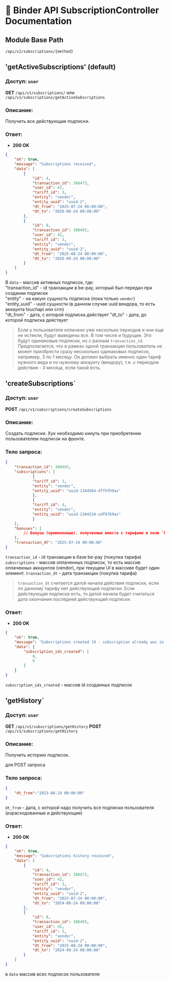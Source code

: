 # 📘 Binder API SubscriptionController Documentation

## Module Base Path
`/api/v1/subscriptions/{method}`


## 'getActiveSubscriptions' (default)
### Доступ: `user`

**GET** `/api/v1/subscriptions/` или `/api/v1/subscriptions/getActiveSubscriptions`

### Описание:
Получить все действующие подписки.

### Ответ:
- **200 OK**
```json
{
	"ok": true,
	"message": "Subscriptions received",
	"data": [
		{
			"id": 4,
			"transaction_id": 388473,
			"user_id": 42,
			"tariff_id": 3,
			"entity": "vendor",
			"entity_uuid": "uuid-2",
			"dt_from": "2025-07-24 00:00:00",
			"dt_to": "2026-08-24 00:00:00"
		},
		{
			"id": 8,
			"transaction_id": 388493,
			"user_id": 42,
			"tariff_id": 3,
			"entity": "vendor",
			"entity_uuid": "uuid-2",
			"dt_from": "2025-08-24 00:00:00",
			"dt_to": "2026-09-24 00:00:00"
		}
	]
}
```
В `data` - массив активных подписок, где:\
"transaction_id" - id транзакции в be-pay, который был передан при создании подписки\
"entity" - на какую сущность подписка (пока только `vendor`)\
"entity_uuid" - uuid сущности (в данном случае uuid вендора, то есть аккаунта touchapi или crm)\
"dt_from" - дата, с которой подписка действует
"dt_to" - дата, до которой подписка действует

> Если у пользователя оплачено уже несколько периодов и они еще не истекли, будут выведены все. В том числе и будущие. Это будут одинаковые подписки, но с разным `transaction_id`. Предполагается, что в рамках одной транзакции пользователь не может приобрести сразу несоколько одинаковых подписок, например, 3 по 1 месяцу. Он должен выбрать именно один тариф нужного вида и по нужному аккаунту (вендору), т.е. с периодом действия - 3 месяца, если такой есть.


## 'createSubscriptions`
### Доступ: `user`

**POST** `/api/v1/subscriptions/createSubscriptions`

### Описание:
Создать подписки. Хук необходимо кинуть при приобретении пользователем подписок на фронте.

### Тело запроса:
```json
{
	"transaction_id": 388493,
	"subscriptions": [
			{
			"tariff_id": 3,
			"entity": "vendor",
			"entity_uuid": "uuid-1344564-dffhfh9as"
			},
			{
			"tariff_id": 4,
			"entity": "vendor",
			"entity_uuid": "uuid-2344234-sdf6769as"
			}
	],
	"bonuses": [
		// Бонусы (примененные), полученные вместе с тарифами в поле `bonuses`
	],
	"transaction_dt": "2025-07-24 00:00:00"
}
```
`transaction_id` - id транзакции в базе be-pay (покупка тарифа)
`subscriptions` - массив оплаченных подписок, то есть массив оплаченных аккаунтов (vendor), при текущем UI в массиве будет один элемент.
`transaction_dt` - дата транзакции (покупка тарифа)
> `transaction_dt` считается датой начала действия подписки, если по данному тарифу нет действующей подписки. Если действующая подписка есть, то датой начала будет считаться дата окончания последней действующей подписки.


### Ответ:
- **200 OK**
```json
{
	"ok": true,
	"message": "Subscriptions created (0 - subscription already was in db)",
	"data": {
		"subscription_ids_created": [
			8,
			9
		]
	}
}
```
`subscription_ids_created` - массив id созданных подписок



## 'getHistory`
### Доступ: `user`

**GET** `/api/v1/subscriptions/getHistory`
**POST** `/api/v1/subscriptions/getHistory`

### Описание:
Получить историю подписок.

для POST запроса
### Тело запроса:
```json
{
	"dt_from":"2023-08-24 00:00:00"
}
```

`dt_from` - дата, с которой надо получить все подписки пользователя (израсходованные и действующие)


### Ответ:
- **200 OK**
```json
{
	"ok": true,
	"message": "Subscriptions history received",
	"data": [
		{
			"id": 4,
			"transaction_id": 388473,
			"user_id": 42,
			"tariff_id": 3,
			"entity": "vendor",
			"entity_uuid": "uuid-2",
			"dt_from": "2025-07-24 00:00:00",
			"dt_to": "2024-08-24 00:00:00"
		},
		{
			"id": 8,
			"transaction_id": 388493,
			"user_id": 42,
			"tariff_id": 3,
			"entity": "vendor",
			"entity_uuid": "uuid-2",
			"dt_from": "2025-08-24 00:00:00",
			"dt_to": "2024-09-24 00:00:00"
		}
	]
}
```
в `data` массив всех подписок пользователя
